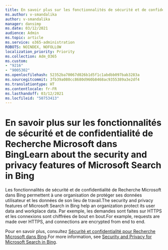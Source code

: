 ```yaml
---
title: En savoir plus sur les fonctionnalités de sécurité et de confidentialité de Recherche Microsoft dans Bing
ms.author: v-smandalika
author: v-smandalika
manager: dansimp
ms.date: 03/12/2021
audience: Admin
ms.topic: article
ms.service: o365-administration
ROBOTS: NOINDEX, NOFOLLOW
localization_priority: Priority
ms.collection: Adm_O365
ms.custom:
- "9216"
- "9005302"
ms.openlocfilehash: 52352ba70067d026b1d5f1c1abdbb097bab3283a
ms.sourcegitcommit: 3fb39a080cc8680d960b8468ac9355389a3e2df4
ms.translationtype: HT
ms.contentlocale: fr-FR
ms.lasthandoff: 03/12/2021
ms.locfileid: "50753413"
---
```

# <a name="learn-about-the-security-and-privacy-features-of-microsoft-search-in-bing"></a><span data-ttu-id="d3fa8-102">En savoir plus sur les fonctionnalités de sécurité et de confidentialité de Recherche Microsoft dans Bing</span><span class="sxs-lookup"><span data-stu-id="d3fa8-102">Learn about the security and privacy features of Microsoft Search in Bing</span></span>

<span data-ttu-id="d3fa8-103">Les fonctionnalités de sécurité et de confidentialité de Recherche Microsoft dans Bing permettent à une organisation de protéger ses données utilisateur et les données de son lieu de travail.</span><span class="sxs-lookup"><span data-stu-id="d3fa8-103">The security and privacy features of Microsoft Search in Bing help an organization protect its user data and workplace data.</span></span> <span data-ttu-id="d3fa8-104">Par exemple, les demandes sont faites sur HTTPS et les connexions sont chiffrées de bout en bout.</span><span class="sxs-lookup"><span data-stu-id="d3fa8-104">For example, requests are made over HTTPS, and connections are encrypted from end to end.</span></span>

<span data-ttu-id="d3fa8-105">Pour en savoir plus, consultez [Sécurité et confidentialité pour Recherche Microsoft dans Bing](https://docs.microsoft.com/microsoftsearch/security-for-search).</span><span class="sxs-lookup"><span data-stu-id="d3fa8-105">For more information, see [Security and Privacy for Microsoft Search in Bing](https://docs.microsoft.com/microsoftsearch/security-for-search).</span></span>
